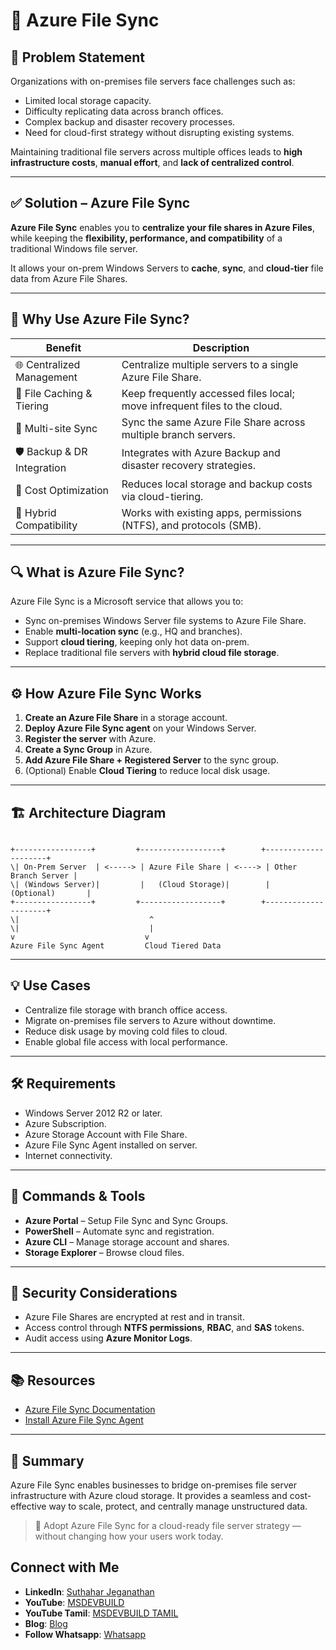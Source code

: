 
# 📂 Azure File Sync 

## 🧩 Problem Statement

Organizations with on-premises file servers face challenges such as:

- Limited local storage capacity.
- Difficulty replicating data across branch offices.
- Complex backup and disaster recovery processes.
- Need for cloud-first strategy without disrupting existing systems.

Maintaining traditional file servers across multiple offices leads to **high infrastructure costs**, **manual effort**, and **lack of centralized control**.

---

## ✅ Solution – Azure File Sync

**Azure File Sync** enables you to **centralize your file shares in Azure Files**, while keeping the **flexibility, performance, and compatibility** of a traditional Windows file server.

It allows your on-prem Windows Servers to **cache**, **sync**, and **cloud-tier** file data from Azure File Shares.

---

## 🎯 Why Use Azure File Sync?

| Benefit                        | Description                                                                 |
|-------------------------------|-----------------------------------------------------------------------------|
| 🌐 Centralized Management      | Centralize multiple servers to a single Azure File Share.                   |
| 📁 File Caching & Tiering      | Keep frequently accessed files local; move infrequent files to the cloud.   |
| 🔁 Multi-site Sync             | Sync the same Azure File Share across multiple branch servers.              |
| 🛡️ Backup & DR Integration    | Integrates with Azure Backup and disaster recovery strategies.              |
| 💸 Cost Optimization           | Reduces local storage and backup costs via cloud-tiering.                   |
| 🧩 Hybrid Compatibility        | Works with existing apps, permissions (NTFS), and protocols (SMB).          |

---

## 🔍 What is Azure File Sync?

Azure File Sync is a Microsoft service that allows you to:

- Sync on-premises Windows Server file systems to Azure File Share.
- Enable **multi-location sync** (e.g., HQ and branches).
- Support **cloud tiering**, keeping only hot data on-prem.
- Replace traditional file servers with **hybrid cloud file storage**.

---

## ⚙️ How Azure File Sync Works

1. **Create an Azure File Share** in a storage account.
2. **Deploy Azure File Sync agent** on your Windows Server.
3. **Register the server** with Azure.
4. **Create a Sync Group** in Azure.
5. **Add Azure File Share + Registered Server** to the sync group.
6. (Optional) Enable **Cloud Tiering** to reduce local disk usage.

---

## 🏗️ Architecture Diagram

```

+-----------------+         +------------------+        +---------------------+
\| On-Prem Server  | <-----> | Azure File Share | <----> | Other Branch Server |
\| (Windows Server)|         |   (Cloud Storage)|        |    (Optional)       |
+-----------------+         +------------------+        +---------------------+
\|                             ^
\|                             |
v                             v
Azure File Sync Agent         Cloud Tiered Data

```

---

## 💡 Use Cases

- Centralize file storage with branch office access.
- Migrate on-premises file servers to Azure without downtime.
- Reduce disk usage by moving cold files to cloud.
- Enable global file access with local performance.

---

## 🛠️ Requirements

- Windows Server 2012 R2 or later.
- Azure Subscription.
- Azure Storage Account with File Share.
- Azure File Sync Agent installed on server.
- Internet connectivity.

---

## 🧪 Commands & Tools

- **Azure Portal** – Setup File Sync and Sync Groups.
- **PowerShell** – Automate sync and registration.
- **Azure CLI** – Manage storage account and shares.
- **Storage Explorer** – Browse cloud files.

---

## 🔐 Security Considerations

- Azure File Shares are encrypted at rest and in transit.
- Access control through **NTFS permissions**, **RBAC**, and **SAS** tokens.
- Audit access using **Azure Monitor Logs**.

---

## 📚 Resources

- [Azure File Sync Documentation](https://learn.microsoft.com/en-us/azure/storage/files/storage-sync-files-planning)
- [Install Azure File Sync Agent](https://learn.microsoft.com/en-us/azure/storage/files/storage-sync-files-server-registration)

---

## 📌 Summary

Azure File Sync enables businesses to bridge on-premises file server infrastructure with Azure cloud storage. It provides a seamless and cost-effective way to scale, protect, and centrally manage unstructured data.

> 🏁 Adopt Azure File Sync for a cloud-ready file server strategy — without changing how your users work today.

## Connect with Me
- **LinkedIn**: [Suthahar Jeganathan](https://www.linkedin.com/in/jssuthahar/)
- **YouTube**: [MSDEVBUILD](https://www.youtube.com/@MSDEVBUILD)
- **YouTube Tamil**: [MSDEVBUILD TAMIL](https://www.youtube.com/@MSDEVBUILDTamil)
- **Blog**: [Blog](https://www.msdevbuild.com/)
- **Follow Whatsapp**: [Whatsapp](https://www.whatsapp.com/channel/0029Va5j2rHEFeXcTlUhQB0J)
